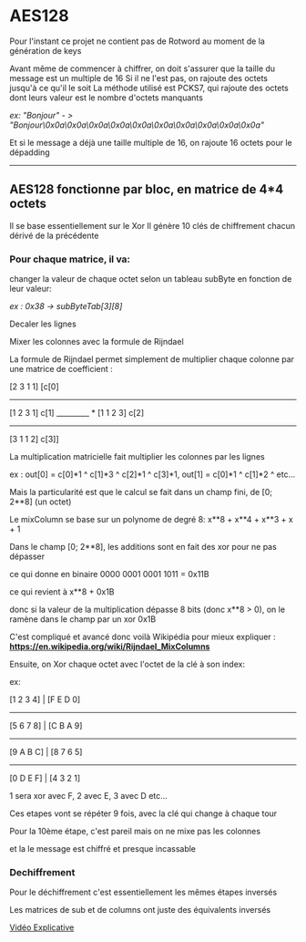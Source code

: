 # AES128

Pour l'instant ce projet ne contient pas de Rotword au moment de la génération de keys

Avant même de commencer à chiffrer, on doit s'assurer que la taille du message est un multiple de 16
Si il ne l'est pas, on rajoute des octets jusqu'à ce qu'il le soit
La méthode utilisé est PCKS7, qui rajoute des octets dont leurs valeur est le nombre d'octets manquants

*ex: "Bonjour" - > "Bonjour\0x0a\0x0a\0x0a\0x0a\0x0a\0x0a\0x0a\0x0a\0x0a\0x0a"*

Et si le message a déjà une taille multiple de 16, on rajoute 16 octets pour le dépadding

-----------------------------------------------------------------------------------------------

## AES128 fonctionne par bloc, en matrice de 4*4 octets
Il se base essentiellement sur le Xor
Il génère 10 clés de chiffrement chacun dérivé de la précédente

### Pour chaque matrice, il va:

changer la valeur de chaque octet selon un tableau subByte en fonction de leur valeur:

*ex : 0x38 -> subByteTab[3][8]*

Decaler les lignes

Mixer les colonnes avec la formule de Rijndael

La formule de Rijndael permet simplement de multiplier chaque colonne par une matrice de coefficient :

[2 3 1 1]    [c[0]
_________     
[1 2 3 1]     c[1]
_________  * 
[1 1 2 3]     c[2]
_________
[3 1 1 2]     c[3]]

La multiplication matricielle fait multiplier les colonnes par les lignes

ex : out[0] = c[0]*1 ^ c[1]*3 ^ c[2]*1 ^ c[3]*1, 
     out[1] = c[0]*1 ^ c[1]*2 ^ etc... 

Mais la particularité est que le calcul se fait dans un champ fini, de [0; 2**8] (un octet)

Le mixColumn se base sur un polynome de degré 8:
x\**8 + x\**4 + x**3 + x + 1

Dans le champ [0; 2**8], les additions sont en fait des xor pour ne pas dépasser

ce qui donne en binaire 0000 0001 0001 1011 = 0x11B

ce qui revient à x**8 + 0x1B

donc si la valeur de la multiplication dépasse 8 bits (donc x**8 > 0), on le ramène dans le champ par un xor 0x1B

C'est compliqué et avancé donc voilà Wikipédia pour mieux expliquer : **https://en.wikipedia.org/wiki/Rijndael_MixColumns**


Ensuite, on Xor chaque octet avec l'octet de la clé à son index:

ex:

[1 2 3 4] | [F E D 0]
_____________________
[5 6 7 8] | [C B A 9]
_____________________
[9 A B C] | [8 7 6 5]
_____________________
[0 D E F] | [4 3 2 1]

1 sera xor avec F, 2 avec E, 3 avec D etc...

Ces etapes vont se répéter 9 fois, avec la clé qui change à chaque tour

Pour la 10ème étape, c'est pareil mais on ne mixe pas les colonnes

et la le message est chiffré et presque incassable



### Dechiffrement

Pour le déchiffrement c'est essentiellement les mêmes étapes inversés

Les matrices de sub et de columns ont juste des équivalents inversés



[Vidéo Explicative](https://www.youtube.com/watch?v=gP4PqVGudtg)
 
